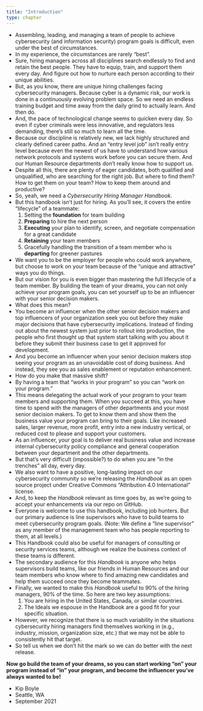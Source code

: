 ```yaml
---
title: "Introduction"
type: chapter
---
```

- Assembling, leading, and managing a team of people to achieve cybersecurity (and information security) program goals is difficult, even under the best of circumstances.
- In my experience, the circumstances are rarely “best”.
- Sure, hiring managers across all disciplines search endlessly to find and retain the best people. They have to equip, train, and support them every day. And figure out how to nurture each person according to their unique abilities.
- But, as you know, there are unique hiring challenges facing cybersecurity managers. Because cyber is a dynamic risk, our work is done in a continuously evolving problem space. So we need an endless training budget and time away from the daily grind to actually learn. And then do.
- And, the pace of technological change seems to quicken every day. So even if cyber criminals were less innovative, and regulators less demanding, there’s still so much to learn all the time.
- Because our discipline is relatively new, we lack highly structured and clearly defined career paths. And an “entry level job” isn’t really entry level because even the newest of us have to understand how various network protocols and systems work before you can secure them. And our Human Resource departments don’t really know how to support us. 
- Despite all this, there are plenty of eager candidates, both qualified and unqualified, who are searching for the right job. But where to find them? How to get them on your team? How to keep them around and productive?
- So, yeah, we need a *Cybersecurity Hiring Manager Handbook*.
- But this handbook isn’t just for hiring. As you’ll see, it covers the entire “lifecycle” of a teammate:
  1. Setting the **foundation** for team building
  2. **Preparing** to hire the next person
  3. **Executing** your plan to identify, screen, and negotiate compensation for a great candidate
  4. **Retaining** your team members
  5. Gracefully handling the transition of a team member who is **departing** for greener pastures
- We want you to be the employer for people who could work anywhere, but choose to work on your team because of the “unique and attractive” ways you do things.
- But our vision for you is even bigger than mastering the full lifecycle of a team member. By building the team of your dreams, you can not only achieve your program goals, you can set yourself up to be an influencer with your senior decision makers.
- What does this mean?
- You become an influencer when the other senior decision makers and top influencers of your organization seek you out before they make major decisions that have cybersecurity implications. Instead of finding out about the newest system just prior to rollout into production, the people who first thought up that system start talking with you about it before they submit their business case to get it approved for development.
- And you become an influencer when your senior decision makers stop seeing your program as an unavoidable cost of doing business. And instead, they see you as sales enablement or reputation enhancement.
- How do you make that massive shift?
- By having a team that “works in your program” so you can “work on your program.”
- This means delegating the actual work of your program to your team members and supporting them. When you succeed at this, you have time to spend with the managers of other departments and your most senior decision makers. To get to know them and show them the business value your program can bring to their goals. Like increased sales, larger revenue, more profit, entry into a new industry vertical, or reduced cost to please and support your customers.
- As an influencer, your goal is to deliver real business value and increase internal cybersecurity policy compliance and general cooperation between your department and the other departments.
- But that’s very difficult (impossible?) to do when you are “in the trenches” all day, every day.
- We also want to have a positive, long-lasting impact on our cybersecurity community so we’re releasing the *Handbook* as an open source project under Creative Commons “Attribution 4.0 International” license.
- And, to keep the *Handbook* relevant as time goes by, as we’re going to accept your enhancements via our repo on GitHub.
- Everyone is welcome to use this handbook, including job hunters. But our primary audience is line supervisors who have to build teams to meet cybersecurity program goals. (Note: We define a “line supervisor” as any member of the management team who has people reporting to them, at all levels.)
- This Handbook could also be useful for managers of consulting or security services teams, although we realize the business context of these teams is different.
- The secondary audience for this *Handbook* is anyone who helps supervisors build teams, like our friends in Human Resources and our team members who know where to find amazing new candidates and help them succeed once they become teammates.
- Finally, we wanted to make this *Handbook* useful to 90% of the hiring managers, 90% of the time. So here are two key assumptions:
  1. You are hiring in the United States, Canada, or similar countries.
  2. The Ideals we espouse in the Handbook are a good fit for your specific situation. 
- However, we recognize that there is so much variability in the situations cybersecurity hiring managers find themselves working in (e.g., industry, mission, organization size, etc.) that we may not be able to consistently hit that target.
- So tell us when we don’t hit the mark so we can do better with the next release.

**Now go build the team of your dreams, so you can start working “on” your program instead of “in” your program, and become the influencer you’ve always wanted to be!**
- Kip Boyle  
- Seattle, WA  
- September 2021
